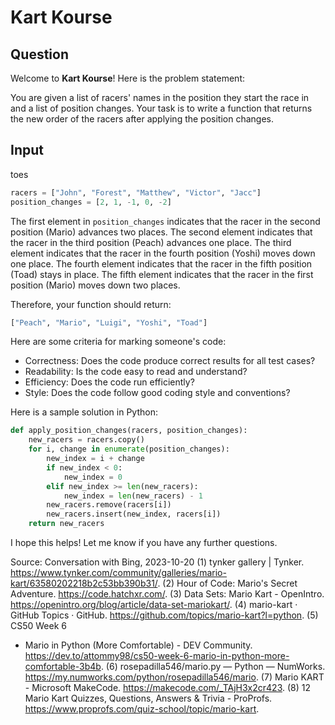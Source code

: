 # Kart Kourse

## Question

Welcome to **Kart Kourse**! Here is the problem statement:

You are given a list of racers' names in the position they start the race in and a list of
position changes. Your task is to write a function that returns the new order of
the racers after applying the position changes.

## Input

toes

```python
racers = ["John", "Forest", "Matthew", "Victor", "Jacc"]
position_changes = [2, 1, -1, 0, -2]
```

The first element in `position_changes` indicates that the racer in the second
position (Mario) advances two places. The second element indicates that the
racer in the third position (Peach) advances one place. The third element
indicates that the racer in the fourth position (Yoshi) moves down one place.
The fourth element indicates that the racer in the fifth position (Toad) stays
in place. The fifth element indicates that the racer in the first position
(Mario) moves down two places.

Therefore, your function should return:

```python
["Peach", "Mario", "Luigi", "Yoshi", "Toad"]
```

Here are some criteria for marking someone's code:

- Correctness: Does the code produce correct results for all test cases?
- Readability: Is the code easy to read and understand?
- Efficiency: Does the code run efficiently?
- Style: Does the code follow good coding style and conventions?

Here is a sample solution in Python:

```python
def apply_position_changes(racers, position_changes):
    new_racers = racers.copy()
    for i, change in enumerate(position_changes):
        new_index = i + change
        if new_index < 0:
            new_index = 0
        elif new_index >= len(new_racers):
            new_index = len(new_racers) - 1
        new_racers.remove(racers[i])
        new_racers.insert(new_index, racers[i])
    return new_racers
```

I hope this helps! Let me know if you have any further questions.

Source: Conversation with Bing, 2023-10-20 (1) tynker gallery | Tynker.
https://www.tynker.com/community/galleries/mario-kart/63580202218b2c53bb390b31/.
(2) Hour of Code: Mario's Secret Adventure. https://code.hatchxr.com/. (3) Data
Sets: Mario Kart - OpenIntro.
https://openintro.org/blog/article/data-set-mariokart/. (4) mario-kart · GitHub
Topics · GitHub. https://github.com/topics/mario-kart?l=python. (5) CS50 Week 6
- Mario in Python (More Comfortable) - DEV Community.
https://dev.to/attommy98/cs50-week-6-mario-in-python-more-comfortable-3b4b. (6)
rosepadilla546/mario.py — Python — NumWorks.
https://my.numworks.com/python/rosepadilla546/mario. (7) Mario KART - Microsoft
MakeCode. https://makecode.com/_TAjH3x2cr423. (8) 12 Mario Kart Quizzes,
Questions, Answers & Trivia - ProProfs.
https://www.proprofs.com/quiz-school/topic/mario-kart.